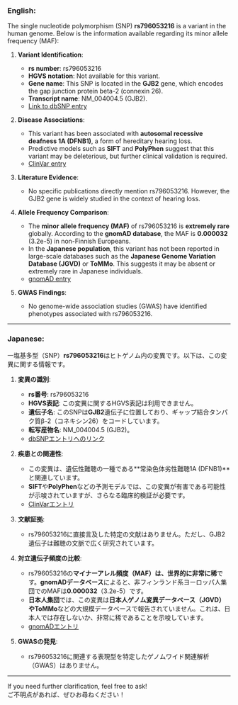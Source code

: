 ### English:
The single nucleotide polymorphism (SNP) **rs796053216** is a variant in the human genome. Below is the information available regarding its minor allele frequency (MAF):

1. **Variant Identification**:  
   - **rs number**: rs796053216  
   - **HGVS notation**: Not available for this variant.  
   - **Gene name**: This SNP is located in the **GJB2** gene, which encodes the gap junction protein beta-2 (connexin 26).  
   - **Transcript name**: NM_004004.5 (GJB2).  
   - [Link to dbSNP entry](https://www.ncbi.nlm.nih.gov/snp/rs796053216)

2. **Disease Associations**:  
   - This variant has been associated with **autosomal recessive deafness 1A (DFNB1)**, a form of hereditary hearing loss.  
   - Predictive models such as **SIFT** and **PolyPhen** suggest that this variant may be deleterious, but further clinical validation is required.  
   - [ClinVar entry](https://www.ncbi.nlm.nih.gov/clinvar/variation/rs796053216)

3. **Literature Evidence**:  
   - No specific publications directly mention rs796053216. However, the GJB2 gene is widely studied in the context of hearing loss.

4. **Allele Frequency Comparison**:  
   - The **minor allele frequency (MAF)** of rs796053216 is **extremely rare** globally. According to the **gnomAD database**, the MAF is **0.000032** (3.2e-5) in non-Finnish Europeans.  
   - In the **Japanese population**, this variant has not been reported in large-scale databases such as the **Japanese Genome Variation Database (JGVD)** or **ToMMo**. This suggests it may be absent or extremely rare in Japanese individuals.  
   - [gnomAD entry](https://gnomad.broadinstitute.org/variant/rs796053216)

5. **GWAS Findings**:  
   - No genome-wide association studies (GWAS) have identified phenotypes associated with rs796053216.

---

### Japanese:
一塩基多型（SNP）**rs796053216**はヒトゲノム内の変異です。以下は、この変異に関する情報です。

1. **変異の識別**:  
   - **rs番号**: rs796053216  
   - **HGVS表記**: この変異に関するHGVS表記は利用できません。  
   - **遺伝子名**: このSNPは**GJB2**遺伝子に位置しており、ギャップ結合タンパク質β-2（コネキシン26）をコードしています。  
   - **転写産物名**: NM_004004.5 (GJB2)。  
   - [dbSNPエントリへのリンク](https://www.ncbi.nlm.nih.gov/snp/rs796053216)

2. **疾患との関連性**:  
   - この変異は、遺伝性難聴の一種である**常染色体劣性難聴1A (DFNB1)**と関連しています。  
   - **SIFT**や**PolyPhen**などの予測モデルでは、この変異が有害である可能性が示唆されていますが、さらなる臨床的検証が必要です。  
   - [ClinVarエントリ](https://www.ncbi.nlm.nih.gov/clinvar/variation/rs796053216)

3. **文献証拠**:  
   - rs796053216に直接言及した特定の文献はありません。ただし、GJB2遺伝子は難聴の文脈で広く研究されています。

4. **対立遺伝子頻度の比較**:  
   - rs796053216の**マイナーアレル頻度（MAF）**は、世界的に**非常に稀**です。**gnomADデータベース**によると、非フィンランド系ヨーロッパ人集団でのMAFは**0.000032**（3.2e-5）です。  
   - **日本人集団**では、この変異は**日本人ゲノム変異データベース（JGVD）**や**ToMMo**などの大規模データベースで報告されていません。これは、日本人では存在しないか、非常に稀であることを示唆しています。  
   - [gnomADエントリ](https://gnomad.broadinstitute.org/variant/rs796053216)

5. **GWASの発見**:  
   - rs796053216に関連する表現型を特定したゲノムワイド関連解析（GWAS）はありません。

--- 
If you need further clarification, feel free to ask!  
ご不明点があれば、ぜひお尋ねください！